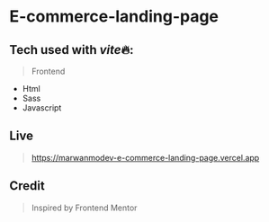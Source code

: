# E-commerce-landing-page

## Tech used with *vite*🔥:

> Frontend

-   Html
-   Sass
-   Javascript

## Live

> https://marwanmodev-e-commerce-landing-page.vercel.app

## Credit

> Inspired by Frontend Mentor